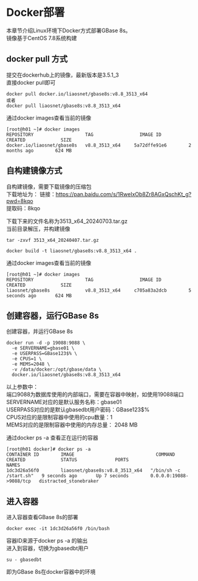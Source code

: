 # Docker部署  
本章节介绍Linux环境下Docker方式部署GBase 8s。  
镜像基于CentOS 7.8系统构建  

## docker pull 方式  
提交在dockerhub上的镜像，最新版本是3.5.1_3  
直接docker pull即可  
```shell
docker pull docker.io/liaosnet/gbase8s:v8.8_3513_x64
或者
docker pull liaosnet/gbase8s:v8.8_3513_x64
```
通过docker images查看当前的镜像  
```text
[root@h01 ~]# docker images
REPOSITORY                   TAG                 IMAGE ID            CREATED             SIZE
docker.io/liaosnet/gbase8s   v8.8_3513_x64     5a72dffe91e6        2 months ago        624 MB
```

## 自构建镜像方式  
自构建镜像，需要下载镜像的压缩包   
下载地址为：
链接：https://pan.baidu.com/s/1RweIxOb8Zr8AGxQschKt_g?pwd=8kqo  
提取码：8kqo  

下载下来的文件名称为3513_x64_20240703.tar.gz  
当前目录解压，并构建镜像  
```shell
tar -zxvf 3513_x64_20240407.tar.gz  

docker build -t liaosnet/gbase8s:v8.8_3513_x64 .
```
通过docker images查看当前的镜像  
```text
[root@h01 ~]# docker images
REPOSITORY                   TAG                 IMAGE ID            CREATED             SIZE
liaosnet/gbase8s             v8.8_3513_x64     c705a83a2dcb        5 seconds ago       624 MB
```

## 创建容器，运行GBase 8s  
创建容器，并运行GBase 8s   
```shell
docker run -d -p 19088:9088 \
  -e SERVERNAME=gbase01 \
  -e USERPASS=GBase123$% \
  -e CPUS=1 \
  -e MEMS=2048 \
  -v /data/docker:/opt/gbase/data \
  docker.io/liaosnet/gbase8s:v8.8_3513_x64
```
以上参数中：  
端口9088为数据库使用的内部端口，需要在容器中映射，如使用19088端口    
SERVERNAME对应的是默认服务名称：gbase01  
USERPASS对应的是默认gbasedbt用户密码：GBase123$%  
CPUS对应的是限制容器中使用的cpu数量：1  
MEMS对应的是限制容器中使用的内存总量： 2048 MB  

通过docker ps -a 查看正在运行的容器   
```text
[root@h01 docker]# docker ps -a
CONTAINER ID        IMAGE                              COMMAND                  CREATED             STATUS              PORTS                     NAMES
1dc3d26a56f0        liaosnet/gbase8s:v8.8_3513_x64   "/bin/sh -c /start.sh"   9 seconds ago       Up 7 seconds        0.0.0.0:19088->9088/tcp   distracted_stonebraker
```

## 进入容器  
进入容器查看GBase 8s的部署  
```shell
docker exec -it 1dc3d26a56f0 /bin/bash
```
容器ID来源于docker ps -a 的输出  
进入到容器，切换为gbasedbt用户  
```shell
su - gbasedbt
```
即为GBase 8s在docker容器中的环境  
